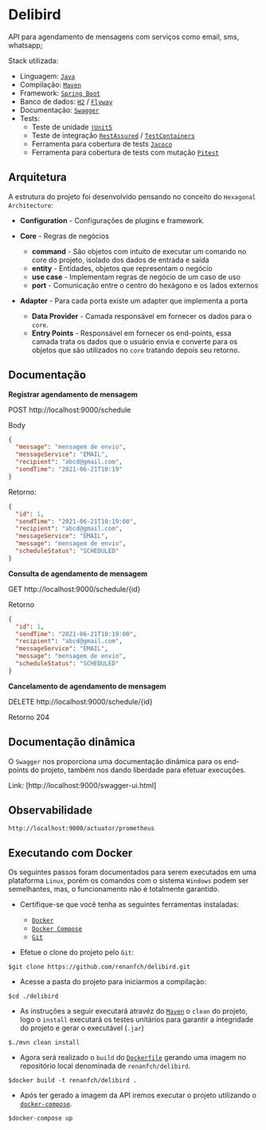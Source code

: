 # Delibird

API para agendamento de mensagens com serviços como email, sms, whatsapp;

Stack utilizada:

* Linguagem: [`Java`](https://www.oracle.com/technetwork/java/javase/downloads/index.html)
* Compilação: [`Maven`](https://maven.apache.org/)
* Framework: [`Spring Boot`](https://spring.io/projects/spring-boot)
* Banco de dados: [`H2`](h2database.com) / [`Flyway`](https://flywaydb.org)
* Documentação: [`Swagger`](https://swagger.io)
* Tests:
    * Teste de unidade [`jUnit5`](https://junit.org/junit5/docs/current/user-guide/)
    * Teste de integração [`RestAssured`](https://rest-assured.io/) / [`TestContainers`](https://www.testcontainers.org/)
    * Ferramenta para cobertura de tests [`Jacoco`](https://www.jacoco.org)
    * Ferramenta para cobertura de tests com mutação [`Pitest`](https://pitest.org/)

## Arquitetura

A estrutura do projeto foi desenvolvido pensando no conceito do
`Hexagonal Architecture`:

* **Configuration** - Configurações de plugins e framework.

* **Core** - Regras de negócios
    * **command** - São objetos com intuito de executar um comando no core do projeto, 
      isolado dos dados de entrada e saída
    * **entity** - Entidades, objetos que representam o negócio
    * **use case** - Implementam regras de negócio de um caso de uso
    * **port** - Comunicação entre o centro do hexágono e os lados externos

* **Adapter** - Para cada porta existe um adapter que implementa a porta
    * **Data Provider** - Camada responsável em fornecer os dados para o `core`.
    * **Entry Points** - Responsável em fornecer os end-points, essa camada trata os dados que o usuário envia
      e converte para os objetos que são utilizados no `core` tratando depois seu retorno.

## Documentação

**Registrar agendamento de mensagem**

POST http://localhost:9000/schedule

Body

```json
{
  "message": "mensagem de envio",
  "messageService": "EMAIL",
  "recipient": "abcd@gmail.com",
  "sendTime": "2021-06-21T10:19"
}
```

Retorno:

```json
{
  "id": 1,
  "sendTime": "2021-06-21T10:19:00",
  "recipient": "abcd@gmail.com",
  "messageService": "EMAIL",
  "message": "mensagem de envio",
  "scheduleStatus": "SCHEDULED"
}
```

**Consulta de agendamento de mensagem**

GET http://localhost:9000/schedule/{id}

Retorno

```json
{
  "id": 1,
  "sendTime": "2021-06-21T10:19:00",
  "recipient": "abcd@gmail.com",
  "messageService": "EMAIL",
  "message": "mensagem de envio",
  "scheduleStatus": "SCHEDULED"
}
```

**Cancelamento de agendamento de mensagem**

DELETE http://localhost:9000/schedule/{id}

Retorno 204

## Documentação dinâmica

O `Swagger` nos proporciona uma documentação dinâmica para os end-points do projeto, também nos dando liberdade para
efetuar execuções.

Link: [http://localhost:9000/swagger-ui.html]

## Observabilidade

```Endpoint que fornece métricas no formato necessário para utilização em um servidor prometheus.
http://localhost:9000/actuator/prometheus
```

## Executando com Docker

Os seguintes passos foram documentados para serem executados em uma plataforma
`Linux`, porém os comandos com o sistema `Windows` podem ser semelhantes, mas, o funcionamento não é totalmente
garantido.

- Certifique-se que você tenha as seguintes ferramentas instaladas:

    - [`Docker`](https://docs.docker.com/install/)
    - [`Docker Compose`](https://docs.docker.com/compose/install/)
    - [`Git`](https://git-scm.com/downloads)

- Efetue o clone do projeto pelo `Git`:

```shell
$git clone https://github.com/renanfch/delibird.git
```

- Acesse a pasta do projeto para iniciarmos a compilação:

```shell
$cd ./delibird
```

- As instruções a seguir executará atravéz do [`Maven`](https://maven.apache.org/)
  o `clean` do projeto, logo o `install` executará os testes unitários para garantir a integridade do projeto e gerar o
  executável (`.jar`)

```shell
$./mvn clean install
```

- Agora será realizado o `build` do [`Dockerfile`](./Dockerfile) gerando uma imagem no repositório local denominada
  de `renanfch/delibird`.

```shell
$docker build -t renanfch/delibird .
```

- Após ter gerado a imagem da API iremos executar o projeto utilizando o [`docker-compose`](./docker-compose.yml).

```shell
$docker-compose up
```
